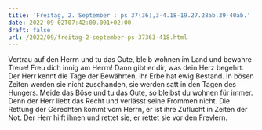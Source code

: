 ```yaml
---
title: 'Freitag, 2. September : ps 37(36),3-4.18-19.27.28ab.39-40ab.'
date: 2022-09-02T07:42:00.001+02:00
draft: false
url: /2022/09/freitag-2-september-ps-37363-418.html
---
```


Vertrau auf den Herrn und tu das Gute, bleib wohnen im Land und bewahre Treue! Freu dich innig am Herrn! Dann gibt er dir, was dein Herz begehrt. Der Herr kennt die Tage der Bewährten, ihr Erbe hat ewig Bestand. In bösen Zeiten werden sie nicht zuschanden, sie werden satt in den Tagen des Hungers. Meide das Böse und tu das Gute, so bleibst du wohnen für immer. Denn der Herr liebt das Recht und verlässt seine Frommen nicht. Die Rettung der Gerechten kommt vom Herrn, er ist ihre Zuflucht in Zeiten der Not. Der Herr hilft ihnen und rettet sie, er rettet sie vor den Frevlern.
